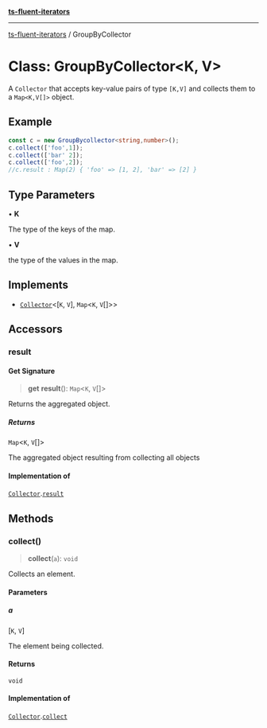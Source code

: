 [**ts-fluent-iterators**](../README.md)

---

[ts-fluent-iterators](../README.md) / GroupByCollector

# Class: GroupByCollector\<K, V\>

A `Collector` that accepts key-value pairs of type `[K,V]` and collects them to a `Map<K,V[]>` object.

## Example

```ts
const c = new GroupBycollector<string,number>();
c.collect(['foo',1]);
c.collect(['bar' 2]);
c.collect(['foo',2]);
//c.result : Map(2) { 'foo' => [1, 2], 'bar' => [2] }
```

## Type Parameters

• **K**

The type of the keys of the map.

• **V**

the type of the values in the map.

## Implements

- [`Collector`](../interfaces/Collector.md)\<\[`K`, `V`\], `Map`\<`K`, `V`[]\>\>

## Accessors

### result

#### Get Signature

> **get** **result**(): `Map`\<`K`, `V`[]\>

Returns the aggregated object.

##### Returns

`Map`\<`K`, `V`[]\>

The aggregated object resulting from collecting all objects

#### Implementation of

[`Collector`](../interfaces/Collector.md).[`result`](../interfaces/Collector.md#result)

## Methods

### collect()

> **collect**(`a`): `void`

Collects an element.

#### Parameters

##### a

\[`K`, `V`\]

The element being collected.

#### Returns

`void`

#### Implementation of

[`Collector`](../interfaces/Collector.md).[`collect`](../interfaces/Collector.md#collect)
